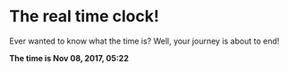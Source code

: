# The real time clock!

Ever wanted to know what the time is? Well, your journey is about to end!

**The time is Nov 08, 2017, 05:22**